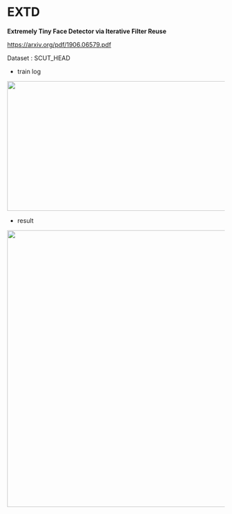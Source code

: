# EXTD
**Extremely Tiny Face Detector via Iterative Filter Reuse**

https://arxiv.org/pdf/1906.06579.pdf

Dataset : SCUT_HEAD

+ train log

<img align="center" width="800" height="300" src="https://github.com/SeungyounShin/EXTD/blob/master/img/%E1%84%89%E1%85%B3%E1%84%8F%E1%85%B3%E1%84%85%E1%85%B5%E1%86%AB%E1%84%89%E1%85%A3%E1%86%BA%202019-07-25%20%E1%84%8B%E1%85%A9%E1%84%92%E1%85%AE%202.55.21.png?raw=true">


+ result

<img align="center" width="640" height="640" src="https://github.com/SeungyounShin/EXTD/blob/master/img/result.png?raw=true">

